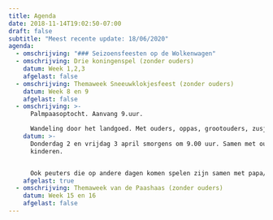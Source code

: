 ```yaml
---
title: Agenda
date: 2018-11-14T19:02:50-07:00
draft: false
subtitle: "Meest recente update: 18/06/2020"
agenda:
  - omschrijving: "### Seizoensfeesten op de Wolkenwagen"
  - omschrijving: Drie koningenspel (zonder ouders)
    datum: Week 1,2,3
    afgelast: false
  - omschrijving: Themaweek Sneeuwklokjesfeest (zonder ouders)
    datum: Week 8 en 9
    afgelast: false
  - omschrijving: >-
      Palmpaasoptocht. Aanvang 9.uur. 

      Wandeling door het landgoed. Met ouders, oppas, grootouders, zusjes, broertjes
    datum: >-
      Donderdag 2 en vrijdag 3 april smorgens om 9.00 uur. Samen met ouders en
      kinderen.


      Ook peuters die op andere dagen komen spelen zijn samen met papa/ mama/ oppas hartelijk welkom in de optocht!  **(helaas afgelast; de Wolkenwagen was in deze periode gesloten vanwege  de corona)**
    afgelast: true
  - omschrijving: Themaweek van de Paashaas (zonder ouders)
    datum: Week 15 en 16
    afgelast: false
---
```

